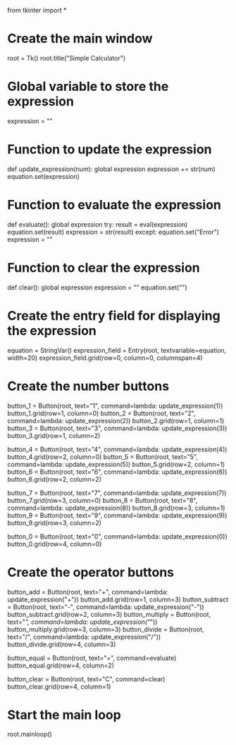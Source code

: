 from tkinter import *

# Create the main window
root = Tk()
root.title("Simple Calculator")

# Global variable to store the expression
expression = ""

# Function to update the expression
def update_expression(num):
    global expression
    expression += str(num)
    equation.set(expression)

# Function to evaluate the expression
def evaluate():
    global expression
    try:
        result = eval(expression)
        equation.set(result)
        expression = str(result)
    except:
        equation.set("Error")
        expression = ""

# Function to clear the expression
def clear():
    global expression
    expression = ""
    equation.set("")

# Create the entry field for displaying the expression
equation = StringVar()
expression_field = Entry(root, textvariable=equation, width=20)
expression_field.grid(row=0, column=0, columnspan=4)

# Create the number buttons
button_1 = Button(root, text="1", command=lambda: update_expression(1))
button_1.grid(row=1, column=0)
button_2 = Button(root, text="2", command=lambda: update_expression(2))
button_2.grid(row=1, column=1)
button_3 = Button(root, text="3", command=lambda: update_expression(3))
button_3.grid(row=1, column=2)

button_4 = Button(root, text="4", command=lambda: update_expression(4))
button_4.grid(row=2, column=0)
button_5 = Button(root, text="5", command=lambda: update_expression(5))
button_5.grid(row=2, column=1)
button_6 = Button(root, text="6", command=lambda: update_expression(6))
button_6.grid(row=2, column=2)

button_7 = Button(root, text="7", command=lambda: update_expression(7))
button_7.grid(row=3, column=0)
button_8 = Button(root, text="8", command=lambda: update_expression(8))
button_8.grid(row=3, column=1)
button_9 = Button(root, text="9", command=lambda: update_expression(9))
button_9.grid(row=3, column=2)

button_0 = Button(root, text="0", command=lambda: update_expression(0))
button_0.grid(row=4, column=0)

# Create the operator buttons
button_add = Button(root, text="+", command=lambda: update_expression("+"))
button_add.grid(row=1, column=3)
button_subtract = Button(root, text="-", command=lambda: update_expression("-"))
button_subtract.grid(row=2, column=3)
button_multiply = Button(root, text="*", command=lambda: update_expression("*"))
button_multiply.grid(row=3, column=3)
button_divide = Button(root, text="/", command=lambda: update_expression("/"))
button_divide.grid(row=4, column=3)

button_equal = Button(root, text="=", command=evaluate)
button_equal.grid(row=4, column=2)

button_clear = Button(root, text="C", command=clear)
button_clear.grid(row=4, column=1)

# Start the main loop
root.mainloop()
